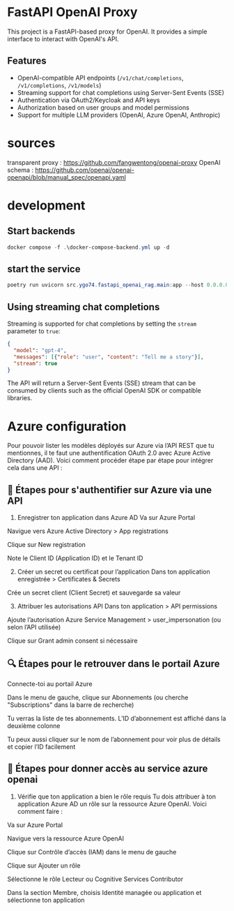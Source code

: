 # FastAPI OpenAI Proxy

This project is a FastAPI-based proxy for OpenAI. It provides a simple interface to interact with OpenAI's API.

## Features

- OpenAI-compatible API endpoints (`/v1/chat/completions`, `/v1/completions`, `/v1/models`)
- Streaming support for chat completions using Server-Sent Events (SSE)
- Authentication via OAuth2/Keycloak and API keys
- Authorization based on user groups and model permissions
- Support for multiple LLM providers (OpenAI, Azure OpenAI, Anthropic)

# sources

transparent proxy : https://github.com/fangwentong/openai-proxy
OpenAI schema : https://github.com/openai/openai-openapi/blob/manual_spec/openapi.yaml

# development

## Start backends

``` powershell
docker compose -f .\docker-compose-backend.yml up -d

```

## start the service

``` powershell
poetry run uvicorn src.ygo74.fastapi_openai_rag.main:app --host 0.0.0.0 --port 8000 --reload --log-level debug

```

## Using streaming chat completions

Streaming is supported for chat completions by setting the `stream` parameter to `true`:

```json
{
  "model": "gpt-4",
  "messages": [{"role": "user", "content": "Tell me a story"}],
  "stream": true
}
```

The API will return a Server-Sent Events (SSE) stream that can be consumed by clients such as the official OpenAI SDK or compatible libraries.

# Azure configuration

Pour pouvoir lister les modèles déployés sur Azure via l’API REST que tu mentionnes, il te faut une authentification OAuth 2.0 avec Azure Active Directory (AAD). Voici comment procéder étape par étape pour intégrer cela dans une API :

## 🔐 Étapes pour s'authentifier sur Azure via une API

1. Enregistrer ton application dans Azure AD
Va sur Azure Portal

Navigue vers Azure Active Directory > App registrations

Clique sur New registration

Note le Client ID (Application ID) et le Tenant ID

2. Créer un secret ou certificat pour l’application
Dans ton application enregistrée > Certificates & Secrets

Crée un secret client (Client Secret) et sauvegarde sa valeur

3. Attribuer les autorisations API
Dans ton application > API permissions

Ajoute l’autorisation Azure Service Management > user_impersonation (ou selon l’API utilisée)

Clique sur Grant admin consent si nécessaire

## 🔍 Étapes pour le retrouver dans le portail Azure
Connecte-toi au portail Azure

Dans le menu de gauche, clique sur Abonnements (ou cherche "Subscriptions" dans la barre de recherche)

Tu verras la liste de tes abonnements. L’ID d’abonnement est affiché dans la deuxième colonne

Tu peux aussi cliquer sur le nom de l’abonnement pour voir plus de détails et copier l’ID facilement

## 🔐 Étapes pour donner accès au service azure openai

1. Vérifie que ton application a bien le rôle requis
Tu dois attribuer à ton application Azure AD un rôle sur la ressource Azure OpenAI. Voici comment faire :

Va sur Azure Portal

Navigue vers la ressource Azure OpenAI

Clique sur Contrôle d’accès (IAM) dans le menu de gauche

Clique sur Ajouter un rôle

Sélectionne le rôle Lecteur ou Cognitive Services Contributor

Dans la section Membre, choisis Identité managée ou application et sélectionne ton application
